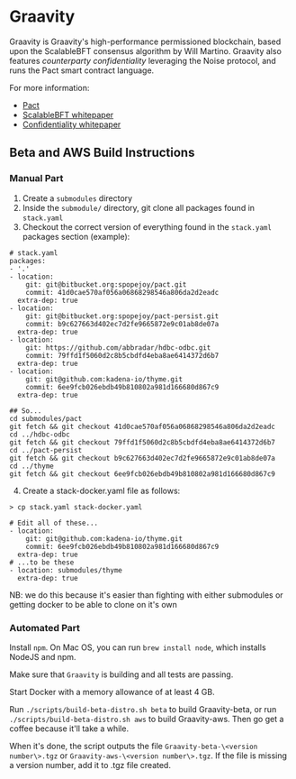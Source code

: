 # Graavity

Graavity is Graavity's high-performance permissioned blockchain, based upon the ScalableBFT consensus algorithm
by Will Martino. Graavity also features _counterparty confidentiality_ leveraging the Noise protocol,
and runs the Pact smart contract language.

For more information:
- [Pact](https://github.com/kadena-io/pact)
- [ScalableBFT whitepaper](https://d31d887a-c1e0-47c2-aa51-c69f9f998b07.filesusr.com/ugd/86a16f_aeb9004965c34efd9c48993c4e63a9bb.pdf)
- [Confidentiality whitepaper](https://d31d887a-c1e0-47c2-aa51-c69f9f998b07.filesusr.com/ugd/86a16f_29bcbfd45f9e48139e6db4e5a0fbf5f1.pdf)

## Beta and AWS Build Instructions

### Manual Part

1. Create a `submodules` directory
2. Inside the `submodule/` directory, git clone all packages found in `stack.yaml`
3. Checkout the correct version of everything found in the `stack.yaml` packages section (example):

```
# stack.yaml
packages:
- '.'
- location:
    git: git@bitbucket.org:spopejoy/pact.git
    commit: 41d0cae570af056a06868298546a806da2d2eadc
  extra-dep: true
- location:
    git: git@bitbucket.org:spopejoy/pact-persist.git
    commit: b9c627663d402ec7d2fe9665872e9c01ab8de07a
  extra-dep: true
- location:
    git: https://github.com/abbradar/hdbc-odbc.git
    commit: 79ffd1f5060d2c8b5cbdfd4eba8ae6414372d6b7
  extra-dep: true
- location:
    git: git@github.com:kadena-io/thyme.git
    commit: 6ee9fcb026ebdb49b810802a981d166680d867c9
  extra-dep: true

## So...
cd submodules/pact
git fetch && git checkout 41d0cae570af056a06868298546a806da2d2eadc
cd ../hdbc-odbc
git fetch && git checkout 79ffd1f5060d2c8b5cbdfd4eba8ae6414372d6b7
cd ../pact-persist
git fetch && git checkout b9c627663d402ec7d2fe9665872e9c01ab8de07a
cd ../thyme
git fetch && git checkout 6ee9fcb026ebdb49b810802a981d166680d867c9
```

4. Create a stack-docker.yaml file as follows:

```
> cp stack.yaml stack-docker.yaml

# Edit all of these...
- location:
    git: git@github.com:kadena-io/thyme.git
    commit: 6ee9fcb026ebdb49b810802a981d166680d867c9
  extra-dep: true
# ...to be these
- location: submodules/thyme
  extra-dep: true
```

NB: we do this because it's easier than fighting with either submodules or getting docker to be able to clone on it's own

### Automated Part
Install `npm`. On Mac OS, you can run `brew install node`, which installs NodeJS and npm.

Make sure that `Graavity` is building and all tests are passing.

Start Docker with a memory allowance of at least 4 GB.

Run `./scripts/build-beta-distro.sh beta` to build Graavity-beta, or
run `./scripts/build-beta-distro.sh aws` to build Graavity-aws.
Then go get a coffee because it'll take a while.

When it's done, the script outputs the file `Graavity-beta-\<version number\>.tgz`
or `Graavity-aws-\<version number\>.tgz`. If the file is missing a version number,
add it to .tgz file created.
